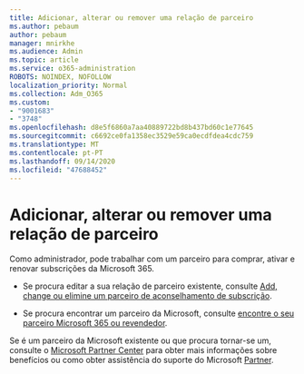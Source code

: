 ```yaml
---
title: Adicionar, alterar ou remover uma relação de parceiro
ms.author: pebaum
author: pebaum
manager: mnirkhe
ms.audience: Admin
ms.topic: article
ms.service: o365-administration
ROBOTS: NOINDEX, NOFOLLOW
localization_priority: Normal
ms.collection: Adm_O365
ms.custom:
- "9001683"
- "3748"
ms.openlocfilehash: d8e5f6860a7aa40889722bd8b437bd60c1e77645
ms.sourcegitcommit: c6692ce0fa1358ec3529e59ca0ecdfdea4cdc759
ms.translationtype: MT
ms.contentlocale: pt-PT
ms.lasthandoff: 09/14/2020
ms.locfileid: "47688452"
---
```

# <a name="add-change-or-remove-a-partner-relationship"></a>Adicionar, alterar ou remover uma relação de parceiro

Como administrador, pode trabalhar com um parceiro para comprar, ativar e renovar subscrições da Microsoft 365. 

- Se procura editar a sua relação de parceiro existente, consulte [Add, change ou elimine um parceiro de aconselhamento de subscrição](https://docs.microsoft.com/microsoft-365/admin/misc/add-partner?view=o365-worldwide).

- Se procura encontrar um parceiro da Microsoft, consulte [encontre o seu parceiro Microsoft 365 ou revendedor](https://docs.microsoft.com/microsoft-365/admin/manage/find-your-partner-or-reseller?view=o365-worldwide).

Se é um parceiro da Microsoft existente ou que procura tornar-se um, consulte o [Microsoft Partner Center](https://support.microsoft.com/help/4499930/partner-center-overview) para obter mais informações sobre benefícios ou como obter assistência do suporte do Microsoft [Partner](https://aka.ms/partnersupport).
